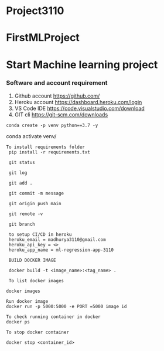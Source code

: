 # Project3110

# FirstMLProject

# Start Machine learning project

### Software and account requirement

1. Github account  https://github.com/
2. Heroku account  https://dashboard.heroku.com/login
3. VS Code IDE     https://code.visualstudio.com/download
4. GIT cli         https://git-scm.com/downloads


```
conda create -p venv python==3.7 -y

```
conda activate venv/

```
To install requirements folder
 pip install -r requirements.txt

 git status

 git log

 git add .

 git commit -m message

 git origin push main 

 git remote -v

 git branch

 to setup CI/CD in heroku
 heroku_email = madhurya3110@gmail.com
 heroku_api_key = <>
 heroku_app_name = ml-regression-app-3110

 BUILD DOCKER IMAGE

 docker build -t <image_name>:<tag_name> .

 To list docker images

docker images

Run docker image
docker run -p 5000:5000 -e PORT =5000 image id

To check running container in docker
docker ps

To stop docker container

docker stop <container_id>